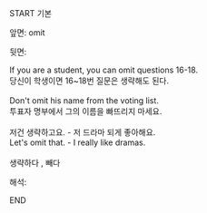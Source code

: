 START
기본

앞면:
omit


뒷면:
<div>If you are a student, you can omit questions 16-18. </div><div>당신이 학생이면 16~18번 질문은 생략해도 된다.</div><div><br></div><div><div>Don't omit his name from the voting list. </div><div><div>투표자 명부에서 그의 이름을 빠뜨리지 마세요.</div></div></div><div><br></div><div><div><div>저건 생략하고요. - 저 드라마 되게 좋아해요.</div></div><div><div>Let's omit that. - I really like dramas.</div></div></div><div><br></div><div>생략하다 , 빼다</div>


해석:

END